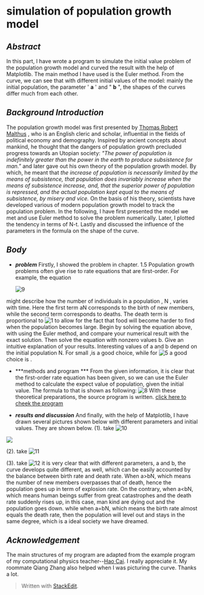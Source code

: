 # simulation of population growth model

## ***Abstract***
 In this part, I have wrote a program to simulate the initial value problem of the population growth model and curved  the result with the help of Matplotlib. The main method I have used is the Euler method. From the curve, we can see that with different initial values of the model: mainly the initial population, the parameter ' **a** ' and " **b** ", the shapes of the curves differ much from each other.

## ***Background Introduction***
   The population growth model was first presented by [Thomas Robert Malthus](http://www.baidu.com/link?url=vVos2-we_tXKQp6m6Z90Lwsym8wepCHdk_a1BnGMLmZliAX5MyIySH4zxRvQa5edAcnpIJSN8DZou6WWVGgNCK&wd=&eqid=f93bf0730008e74a0000000556f94365) , who is an English cleric and scholar, influential in the fields of political economy and demography. Inspired by ancient concepts about mankind, he thought that the dangers of population growth precluded progress towards an Utopian society: *"The power of population is indefinitely greater than the power in the earth to produce subsistence for man."* and later gave out his own theory of the population growth model. By which, he meant that *the increase of population is necessarily limited by the means of subsistence, that population does invariably increase when the means of subsistence increase, and, that the superior power of population is repressed, and the actual population kept equal to the means of subsistence, by misery and vice.* On the basis of his theory, scientists have developed various of  modern population growth model to track the population problem. In the following, I have first presented the model we met and use Euler method to solve the problem numerically. Later, I plotted the tendency in terms of N-t. Lastly and discussed the influence of the parameters in the formula on the shape of the curve.
 
##  ***Body***

- ***problem***
  Firstly, I showed the problem in chapter.
1.5 Population growth problems often give rise to rate equations that are first-order. For example, the equation
 
  ![9](https://github.com/wuweipeng/computaitional_physics_N2013301020040/blob/master/Assignment_4/pictures/9.gif)

might describe how the number of individuals in a population , N , varies with time. Here the first term aN corresponds to the birth of new members, while the second term  corresponds to deaths. The death term is proportional to ![1](https://github.com/wuweipeng/computaitional_physics_N2013301020040/blob/master/Assignment_4/pictures/1.gif) to  allow for the fact that food will become harder to find when the population becomes large. Begin by solving the equation above, with using the Euler method, and compare your numerical result with the exact solution. Then solve the equation with nonzero values b. Give an intuitive explanation of your results. Interesting values of a and b depend on the initial population N. For small ,is a good choice, while for ![5](https://github.com/wuweipeng/computaitional_physics_N2013301020040/blob/master/Assignment_4/pictures/5.gif) a good choice is .

- ***methods and program ***
From the given information, it is clear that the first-order rate equation has been given, so we can use the Euler method to calculate the expect value of population, given the initial value. The formula to that is shown as following:
![8](https://github.com/wuweipeng/computaitional_physics_N2013301020040/blob/master/Assignment_4/pictures/8.gif)
With these theoretical preparations, the source program is written. [click here to cheek the program](https://github.com/wuweipeng/computaitional_physics_N2013301020040/blob/master/Assignment_4/assignment_4.py)

- ***results and discussion***
And finally, with the help of Matplotlib, I have drawn several pictures shown below with different parameters and initial values. They are shown below.
(1). take  ![10](https://github.com/wuweipeng/computaitional_physics_N2013301020040/blob/master/Assignment_4/pictures/10.gif)
  
![](https://github.com/wuweipeng/computaitional_physics_N2013301020040/blob/master/Assignment_4/pictures/as4-plain_1.png)

(2). take ![11](https://github.com/wuweipeng/computaitional_physics_N2013301020040/blob/master/Assignment_4/pictures/11.gif)

(3). take ![12](https://github.com/wuweipeng/computaitional_physics_N2013301020040/blob/master/Assignment_4/pictures/12.gif)
it is very clear that with different parameters, a and b, the curve develops quite different, as well, which can be easily accounted by the balance between birth rate and death rate. When a>bN, which means the number of new members overpasses that of death, hence the population goes up in term of explosion rate. On the contrary, when a<bN, which means human beings suffer from great catastrophes and the death rate suddenly rises up, in this case, man kind are dying out and the population goes down.
while when a=bN, which means the birth rate almost equals the death rate, then the population will level out and stays in the same degree, which is a ideal society we have dreamed.

## ***Acknowledgement***
The main structures of my program are adapted from the example program of my computational physics teacher--[Hao Cai](https://github.com/caihao). I really appreciate it. My roommate Qiang Zhang also helped when I was picturing the curve. Thanks a lot.  
> Written with [StackEdit](https://stackedit.io/).
